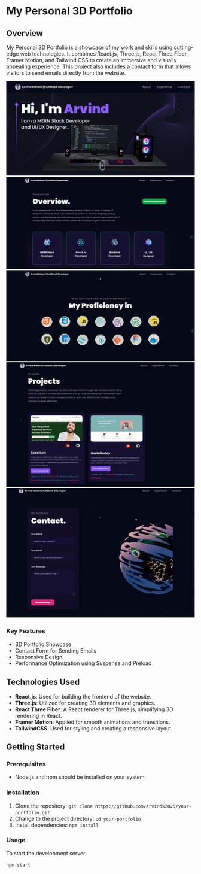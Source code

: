 # My Personal 3D Portfolio
## Overview

My Personal 3D Portfolio is a showcase of my work and skills using cutting-edge web technologies. It combines React.js, Three.js, React Three Fiber, Framer Motion, and Tailwind CSS to create an immersive and visually appealing experience. This project also includes a contact form that allows visitors to send emails directly from the website.

![My Personal 3D Portfolio](./assets/portfolio_1.png?raw=true " Weather App ")
![My Personal 3D Portfolio](./assets/portfolio_2.png?raw=true " Weather App ")
![My Personal 3D Portfolio](./assets/portfolio_3.png?raw=true " Weather App ")
![My Personal 3D Portfolio](./assets/portfolio_4.png?raw=true " Weather App ")
![My Personal 3D Portfolio](./assets/portfolio_5.png?raw=true " Weather App ")

### Key Features

- 3D Portfolio Showcase
- Contact Form for Sending Emails
- Responsive Design
- Performance Optimization using Suspense and Preload

## Technologies Used

- **React.js**: Used for building the frontend of the website.
- **Three.js**: Utilized for creating 3D elements and graphics.
- **React Three Fiber**: A React renderer for Three.js, simplifying 3D rendering in React.
- **Framer Motion**: Applied for smooth animations and transitions.
- **TailwindCSS**: Used for styling and creating a responsive layout.

## Getting Started

### Prerequisites

- Node.js and npm should be installed on your system.

### Installation

1. Clone the repository: `git clone https://github.com/arvindk2025/your-portfolio.git`
2. Change to the project directory: `cd your-portfolio`
3. Install dependencies: `npm install`

### Usage

To start the development server:

```bash
npm start
